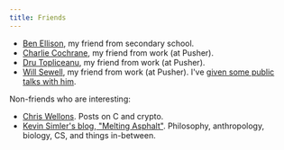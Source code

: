 ```yaml
---
title: Friends
---
```


* [Ben Ellison](https://ellisonben.github.io/blog/), my friend from secondary school.
* [Charlie Cochrane](http://www.charlescochrane.com/), my friend from work (at Pusher).
* [Dru Topliceanu](http://alexandrutopliceanu.ro/), my friend from work (at Pusher).
* [Will Sewell](http://willsewell.com/), my friend from work (at Pusher).
  I've [given some public talks with him](/talks.html).

Non-friends who are interesting:

* [Chris Wellons](http://nullprogram.com/).
  Posts on C and crypto.
* [Kevin Simler's blog, "Melting Asphalt"](http://www.meltingasphalt.com/).
  Philosophy, anthropology, biology, CS, and things in-between.

